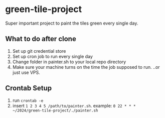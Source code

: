 # green-tile-project
Super important project to paint the tiles green every single day.

## What to do after clone
1. Set up git credential store
2. Set up cron job to run every single day
3. Change folder in painter.sh to your local repo directory
4. Make sure your machine turns on the time the job supposed to run. ..or just use VPS.

## Crontab Setup
1. run `crontab -e`
2. insert `1 2 3 4 5 /path/to/painter.sh`.
   example: `0 22 * * * ~/2024/green-tile-project/./painter.sh`
